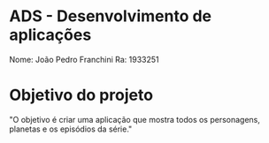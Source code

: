 # ADS - Desenvolvimento de aplicações 

Nome: João Pedro Franchini
Ra: 1933251

# Objetivo do projeto

"O objetivo é criar uma aplicação que mostra todos os personagens, planetas e os episódios da série."